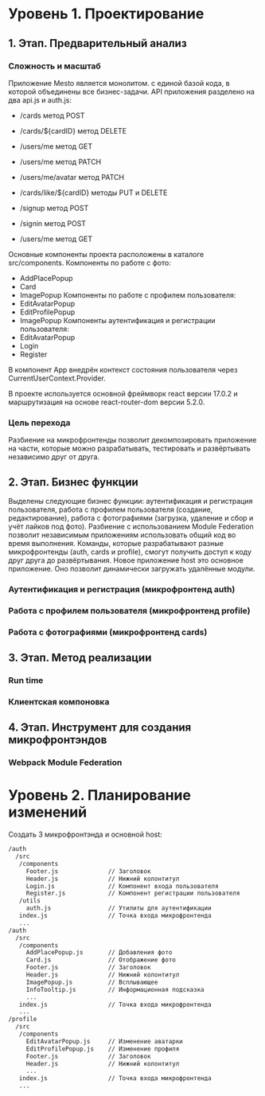 # Уровень 1. Проектирование

## 1. Этап. Предварительный анализ
### Сложность и масштаб
Приложение Mesto является монолитом. с единой базой кода, в которой объединены все бизнес-задачи.
API приложения разделено на два api.js и auth.js:
* /cards метод POST
* /cards/${cardID} метод DELETE
* /users/me метод GET
* /users/me метод PATCH
* /users/me/avatar метод PATCH
* /cards/like/${cardID} методы PUT и DELETE

* /signup метод POST
* /signin метод POST
* /users/me метод GET

Основные компоненты проекта расположены в каталоге src/components.
Компоненты по работе с фото:
* AddPlacePopup
* Card
* ImagePopup
Компоненты по работе с профилем пользователя:
* EditAvatarPopup
* EditProfilePopup
* ImagePopup
Компоненты аутентификация и регистрации пользователя:
* EditAvatarPopup
* Login
* Register

В компонент App внедрён контекст состояния пользователя через CurrentUserContext.Provider.

В проекте используется основной фреймворк react версии 17.0.2 и маршрутизация на основе react-router-dom версии 5.2.0.

### Цель перехода
Разбиение на микрофронтенды позволит декомпозировать приложение на части,
которые можно разрабатывать, тестировать и развёртывать независимо друг от друга.

## 2. Этап. Бизнес функции
Выделены следующие бизнес функции: аутентификация и регистрация пользователя, работа с профилем пользователя (создание, редактирование), работа с фотографиями (загрузка, удаление и сбор и учёт лайков под фото).
Разбиение с использованием Module Federation позволит независимым приложениям использовать общий код во время выполнения. Команды, которые разрабатывают разные микрофронтенды (auth, cards и profile), смогут получить доступ к коду друг друга до развёртывания.
Новое приложение host это основное приложение. Оно позволит динамически загружать удалённые модули.
### Аутентификация и регистрация (микрофронтенд auth)
### Работа с профилем пользователя (микрофронтенд profile)
### Работа с фотографиями (микрофронтенд cards)

## 3. Этап. Метод реализации
### Run time
### Клиентская компоновка

## 4. Этап. Инструмент для создания микрофронтэндов
### Webpack Module Federation

# Уровень 2. Планирование изменений
Создать 3 микрофронтэнда и основной host:
```dockerfile
/auth
  /src
   /components
     Footer.js              // Заголовок
     Header.js              // Нижний колонтитул
     Login.js               // Компонент входа пользователя
     Register.js            // Компонент регистрации пользователя
   /utils
     auth.js                // Утилиты для аутентификации
   index.js                 // Точка входа микрофронтенда
   ...
/auth
  /src
   /components
     AddPlacePopup.js       // Добавления фото
     Card.js                // Отображение фото
     Footer.js              // Заголовок
     Header.js              // Нижний колонтитул
     ImagePopup.js          // Всплывающее
     InfoTooltip.js         // Информационная подсказка
     ...
   index.js                 // Точка входа микрофронтенда
   ...
/profile
  /src
   /components
     EditAvatarPopup.js     // Изменение аватарки
     EditProfilePopup.js    // Изменение профиля
     Footer.js              // Заголовок
     Header.js              // Нижний колонтитул
     ...
   index.js                 // Точка входа микрофронтенда
   ...
```